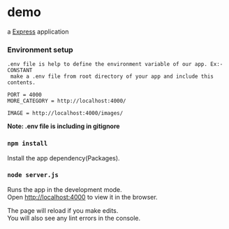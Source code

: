 # demo

a [Express](https://expressjs.com/) application

### Environment setup
```
.env file is help to define the environment variable of our app. Ex:- CONSTANT
 make a .env file from root directory of your app and include this contents.

PORT = 4000
MORE_CATEGORY = http://localhost:4000/

IMAGE = http://localhost:4000/images/

```
**Note:  .env file is including in gitignore**

### `npm install`

Install the app dependency(Packages).<br>

### `node server.js`

Runs the app in the development mode.<br>
Open [http://localhost:4000](http://localhost:4000) to view it in the browser.

The page will reload if you make edits.<br>
You will also see any lint errors in the console.